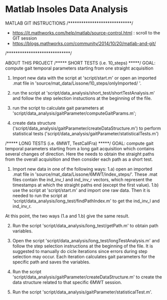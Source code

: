 # Matlab Insoles Data Analysis

MATLAB GIT INSTRUCTIONS
/*****************************/
- https://it.mathworks.com/help/matlab/source-control.html : scroll to the GIT session
- https://blogs.mathworks.com/community/2014/10/20/matlab-and-git/

/*****************************/

ABOUT THIS PROJECT
/***** SHORT TESTS (i.e. 10_steps) *****/
GOAL: compute gait temporal parameters starting from one straight acquisition

1) Import new data with the script at 'script/start.m' or open an imported .mat file in 'source/mat_data/Lissone/10_steps/onlyImported/ '. 

2) run the script at 'script/data_analysis/short_test/shortTestAnalysis.m' and follow the step selection instuctions at the beginning of the file.

3) run the script to calculate gait parameters at 'script/data_analysis/gaitParameter/computeGaitParams.m';

4) create data structure ('script/data_analysis/gaitParameter/createDataStructure.m') to perform statistical tests ('script/data_analysis/gaitParameter/statisticalTests.m')


/***** LONG TESTS (i.e. 6MWT, TestCallFra) *****/
GOAL: compute gait temporal parameters starting from a long gait acquisition which contains several changes of direction. Here the needs to obtain the straight paths from the overall acquisition and then consider each path as a short test.

1) Import new data in one of the following ways:
1.a) open an imported .mat file in 'source/mat_data/Lissone/6MWT/index_steps/'. 
These .mat files contain the ind_inv_l and ind_inv_r vectors, which represent the timestamps at which the straight paths end (except the first value).
1.b) use the script at 'script/start.m' and import one raw data. Then it is needed to run the script at 'script/data_analysis/long_test/findPathIndex.m' to get the ind_inv_l and ind_inv_r. 

At this point, the two ways (1.a and 1.b) give the same result.

2) Run the script 'script/data_analysis/long_test/getPath.m' to obtain path variables.

3) Open the script 'script/data_analysis/long_test/longTestAnalysis.m' and follow the step selection instructions at the beginning of the file.
It is suggested to manually do cicle iterations since errors during step selection may occur.
Each iteration calculates gait parameters for the specific path and saves the variables.

4) Run the script 'script/data_analysis/gaitParameter/createDataStructure.m' to create the data structure related to that specific 6MWT session.

5) Run the script 'script/data_analysis/gaitParameter/statisticalTest.m'.
